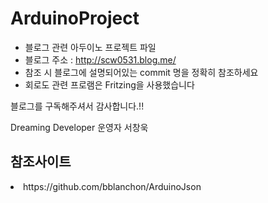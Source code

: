 # ArduinoProject

* 블로그 관련 아두이노 프로젝트 파일
* 블로그 주소 : http://scw0531.blog.me/
* 참조 시 블로그에 설명되어있는 commit 명을 정확히 참조하세요
* 회로도 관련 프로램은 Fritzing을 사용했습니다

블로그를 구독해주셔서 감사합니다.!!

Dreaming Developer 운영자 서창욱

<h2>참조사이트</h2>
<li>https://github.com/bblanchon/ArduinoJson</li>
